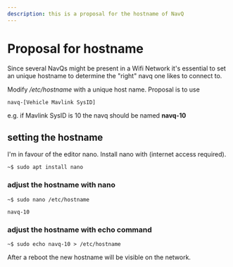 ```yaml
---
description: this is a proposal for the hostname of NavQ
---
```


# Proposal for hostname



Since several NavQs might be present in a Wifi Network it's essential to set an unique hostname to determine the "right" navq one likes to connect to.

Modify _/etc/hostname_ with a unique host name. Proposal is to use

```text
navq-[Vehicle Mavlink SysID]
```

e.g. if Mavlink SysID is 10 the navq should be named **navq-10**

## **setting the hostname**

I'm in favour of the editor nano. Install nano with \(internet access required\).

```text
~$ sudo apt install nano
```

### **adjust the hostname with nano**

```text
~$ sudo nano /etc/hostname
```

```text
navq-10
```

### adjust the hostname with echo command

```text
~$ sudo echo navq-10 > /etc/hostname
```

After a reboot the new hostname will be visible on the network.

